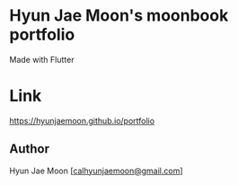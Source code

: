 # Hyun Jae Moon's moonbook portfolio

Made with Flutter

# Link

https://hyunjaemoon.github.io/portfolio

## Author

Hyun Jae Moon [calhyunjaemoon@gmail.com]
